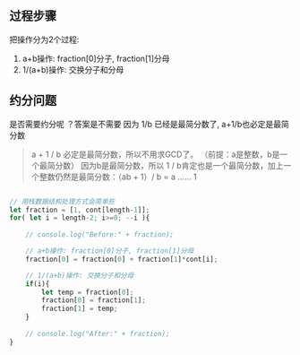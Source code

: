## 过程步骤
把操作分为2个过程:
1. a+b操作: fraction[0]分子, fraction[1]分母
2. 1/(a+b)操作: 交换分子和分母

## 约分问题
是否需要约分呢 ？答案是不需要
因为 1/b 已经是最简分数了, a+1/b也必定是最简分数

> a + 1 / b 必定是最简分数，所以不用求GCD了。 （前提：a是整数，b是一个最简分数） 因为b是最简分数，所以 1 / b肯定也是一个最简分数，加上一个整数仍然是最简分数：（ab + 1）/ b = a …… 1




```js

// 用栈数据结构处理方式会简单些
let fraction = [1, cont[length-1]];
for( let i = length-2; i>=0; --i ){
    
    // console.log("Before:" + fraction);

    // a+b操作: fraction[0]分子, fraction[1]分母
    fraction[0] = fraction[0] + fraction[1]*cont[i];

    // 1/(a+b)操作: 交换分子和分母
    if(i){
        let temp = fraction[0];
        fraction[0] = fraction[1];
        fraction[1] = temp;
    }
    
    // console.log("After:" + fraction);
}

```